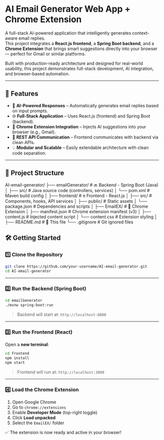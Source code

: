 #  AI Email Generator Web App + Chrome Extension

A full-stack AI-powered application that intelligently generates context-aware email replies.  
This project integrates a **React.js frontend**, a **Spring Boot backend**, and a **Chrome Extension** that brings smart suggestions directly into your browser — perfect for Gmail or similar platforms.

Built with production-ready architecture and designed for real-world usability, this project demonstrates full-stack development, AI integration, and browser-based automation.

---

## 🚀 Features

- 🤖 **AI-Powered Responses** – Automatically generates email replies based on input prompts.
- 🌐 **Full-Stack Application** – Uses React.js (frontend) and Spring Boot (backend).
- 🧩 **Chrome Extension Integration** – Injects AI suggestions into your browser (e.g., Gmail).
- 📡 **REST API Communication** – Frontend communicates with backend via clean APIs.
- 💡 **Modular and Scalable** – Easily extendable architecture with clean code separation.

---

## 📁 Project Structure

AI-email-generator/
├── emailGenerator/ # 🔙 Backend - Spring Boot (Java)
│ ├── src/ # Java source code (controllers, services)
│ └── pom.xml # Maven build config
│
├── frontend/ # 🔛 Frontend - React.js
│ ├── src/ # Components, hooks, API services
│ ├── public/ # Static assets
│ └── package.json # Dependencies and scripts
│
├── EmailEX/ # 🧩 Chrome Extension
│ ├── manifest.json # Chrome extension manifest (v3)
│ ├── content.js # Injected content script
│ └── content.css # Extension styling
│
├── README.md # 📄 This file
└── .gitignore # Git ignored files


## 🛠️ Getting Started

### 1️⃣ Clone the Repository

```bash
git clone https://github.com/your-username/AI-email-generator.git
cd AI-email-generator
```

---

### 2️⃣ Run the Backend (Spring Boot)

```bash
cd emailGenerator
./mvnw spring-boot:run
```

> Backend will start at: `http://localhost:8080`

---

### 3️⃣ Run the Frontend (React)

Open a **new terminal**:

```bash
cd frontend
npm install
npm start
```

> Frontend will run at: `http://localhost:3000`

---

### 4️⃣ Load the Chrome Extension

1. Open Google Chrome  
2. Go to `chrome://extensions`  
3. Enable **Developer Mode** (top-right toggle)  
4. Click **Load unpacked**  
5. Select the `EmailEX/` folder

✅ The extension is now ready and active in your browser!
